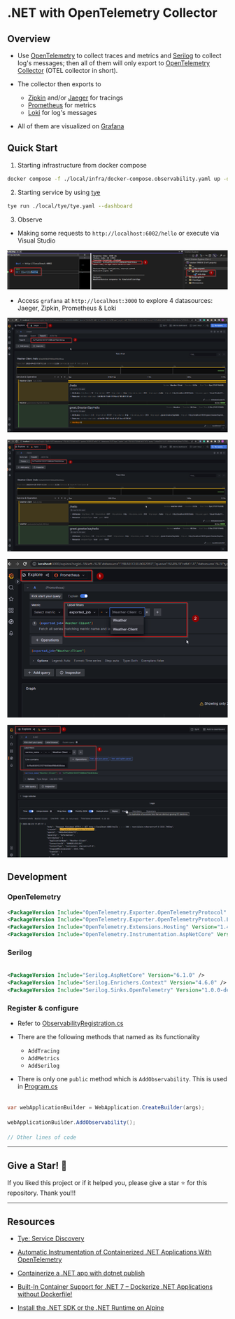 # .NET with OpenTelemetry Collector

## Overview

- Use [OpenTelemetry](https://opentelemetry.io) to collect traces and metrics and [Serilog](https://serilog.net) to collect log's messages; then all of them will only export to [OpenTelemetry Collector](https://opentelemetry.io/docs/collector/) (OTEL collector in short).

- The collector then exports to
  - [Zipkin](https://zipkin.io/) and/or [Jaeger](https://www.jaegertracing.io/) for tracings
  - [Prometheus](https://prometheus.io/) for metrics
  - [Loki](https://github.com/grafana/loki) for log's messages

- All of them are visualized on [Grafana](https://grafana.com/)

## Quick Start

1. Starting infrastructure from docker compose

```bash
docker compose -f ./local/infra/docker-compose.observability.yaml up -d
```

2. Starting service by using [tye](https://github.com/dotnet/tye)

```bash
tye run ./local/tye/tye.yaml --dashboard
```

3. Observe

- Making some requests to `http://localhost:6002/hello` or execute via Visual Studio

![Execute http via Visual Studio](./doc-images/visualstudio-run-http-request.png)

- Access `grafana` at `http://localhost:3000` to explore 4 datasources: Jaeger, Zipkin, Prometheus & Loki

![Grafana Jaeger](./doc-images/grafana-jaeger.png)

![Grafana Zipkin](./doc-images/grafana-zipkin.png)

![Grafana Prometheus](./doc-images/grafana-prometheus.png)

![Grafana Loki](./doc-images/grafana-loki.png)


## Development

### OpenTelemetry

```xml
<PackageVersion Include="OpenTelemetry.Exporter.OpenTelemetryProtocol" Version="1.4.0" />
<PackageVersion Include="OpenTelemetry.Exporter.OpenTelemetryProtocol.Logs" Version="1.4.0-rc.4" />
<PackageVersion Include="OpenTelemetry.Extensions.Hosting" Version="1.4.0" />
<PackageVersion Include="OpenTelemetry.Instrumentation.AspNetCore" Version="1.0.0-rc9.14" />
```

### Serilog

```xml

<PackageVersion Include="Serilog.AspNetCore" Version="6.1.0" />
<PackageVersion Include="Serilog.Enrichers.Context" Version="4.6.0" />
<PackageVersion Include="Serilog.Sinks.OpenTelemetry" Version="1.0.0-dev-00129" />

```

### Register & configure

- Refer to [ObservabilityRegistration.cs](./src/BuildingBlocks/BuildingBlocks.Observability/ObservabilityRegistration.cs)

- There are the following methods that named as its functionality
  - `AddTracing`
  - `AddMetrics`
  - `AddSerilog`

- There is only one `public` method which is `AddObservability`. This is used in [Program.cs](./src/Microservices/Microservices.WeatherService/Program.cs)

```csharp

var webApplicationBuilder = WebApplication.CreateBuilder(args);

webApplicationBuilder.AddObservability();

// Other lines of code

```

---

## Give a Star! :star2:

If you liked this project or if it helped you, please give a star :star: for this repository. Thank you!!!

---

## Resources

- [Tye: Service Discovery](https://github.com/dotnet/tye/blob/main/docs/reference/service_discovery.md)

- [Automatic Instrumentation of Containerized .NET Applications With OpenTelemetry](https://www.twilio.com/blog/automatic-instrumentation-of-containerized-dotnet-applications-with-opentelemetry)

- [Containerize a .NET app with dotnet publish](https://learn.microsoft.com/en-us/dotnet/core/docker/publish-as-container)

- [Built-In Container Support for .NET 7 – Dockerize .NET Applications without Dockerfile!](https://codewithmukesh.com/blog/built-in-container-support-for-dotnet-7/)

- [Install the .NET SDK or the .NET Runtime on Alpine](https://learn.microsoft.com/en-us/dotnet/core/install/linux-alpine)